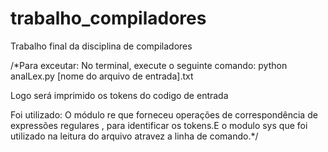 # trabalho_compiladores
Trabalho final da disciplina de compiladores

/*Para exceutar:
No terminal, execute o seguinte comando:
    python analLex.py [nome do arquivo de entrada].txt

Logo será imprimido os tokens do codigo de entrada

Foi utilizado:
O módulo re que forneceu operações de correspondência de expressões regulares , para identificar os tokens.E o modulo sys que foi utilizado na leitura do arquivo atravez a linha de comando.*/